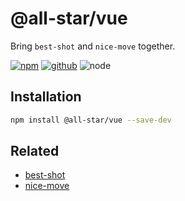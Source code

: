 # @all-star/vue

Bring `best-shot` and `nice-move` together.

[![npm][npm-badge]][npm-url]
[![github][github-badge]][github-url]
![node][node-badge]

[npm-url]: https://www.npmjs.com/package/@all-star/vue
[npm-badge]: https://img.shields.io/npm/v/@all-star/vue.svg?style=flat-square&logo=npm
[github-url]: https://github.com/airkro/all-star/tree/master/packages/vue
[github-badge]: https://img.shields.io/npm/l/@all-star/vue.svg?style=flat-square&colorB=blue&logo=github
[node-badge]: https://img.shields.io/node/v/@all-star/vue.svg?style=flat-square&colorB=green&logo=node.js

## Installation

```bash
npm install @all-star/vue --save-dev
```

## Related

- [best-shot](https://github.com/best-shot/best-shot)
- [nice-move](https://github.com/nice-move/nice-move)
